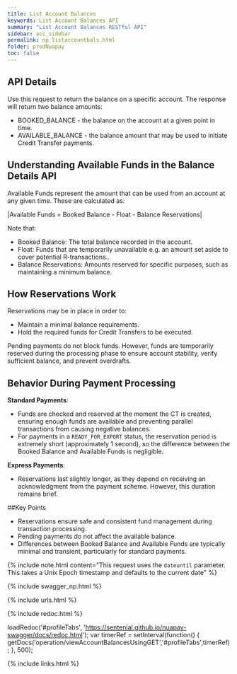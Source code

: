 ```yaml
---
title: List Account Balances
keywords: List Account Balances API
summary: "List Account Balances RESTful API"
sidebar: acc_sidebar
permalink: np_listaccountbals.html
folder: prodNuapay
toc: false
---
```


## API Details

Use this request to return the balance on a specific account.
The response will return two balance amounts:

* BOOKED_BALANCE - the balance on the account at a given point in time.
* AVAILABLE_BALANCE - the balance amount that may be used to initiate Credit Transfer payments.

## Understanding Available Funds in the Balance Details API
Available Funds represent the amount that can be used from an account at any given time. These are calculated as:

|Available Funds = Booked Balance - Float - Balance Reservations|

Note that:
* Booked Balance: The total balance recorded in the account.
* Float: Funds that are temporarily unavailable e.g. an amount set aside to cover potential R-transactions..
* Balance Reservations: Amounts reserved for specific purposes, such as maintaining a minimum balance.

## How Reservations Work

Reservations may be in place in order to:
* Maintain a minimal balance requirements.
* Hold the required funds for Credit Transfers to be executed.

Pending payments do not block funds. However, funds are temporarily reserved during the processing phase to ensure account stability, verify sufficient balance, and prevent overdrafts.

## Behavior During Payment Processing

**Standard Payments**:

* Funds are checked and reserved at the moment the CT is created, ensuring enough funds are available and preventing parallel transactions from causing negative balances.
* For payments in a `READY_FOR_EXPORT` status, the reservation period is extremely short (approximately 1 second), so the difference between the Booked Balance and Available Funds is negligible.

**Express Payments**:

* Reservations last slightly longer, as they depend on receiving an acknowledgment from the payment scheme. However, this duration remains brief.

##Key Points

* Reservations ensure safe and consistent fund management during transaction processing.
* Pending payments do not affect the available balance.
* Differences between Booked Balance and Available Funds are typically minimal and transient, particularly for standard payments.

{% include note.html content="This request uses the `dateuntil` parameter. This takes a Unix Epoch timestamp and defaults to the current date" %}

{% include swagger_np.html %}

{% include urls.html %}


<ul id="profileTabs" class="nav nav-tabs">


</ul>

{% include redoc.html %}

loadRedoc('#profileTabs', 'https://sentenial.github.io/nuapay-swagger/docs/redoc.html');
var timerRef = setInterval(function() { getDocs('operation/viewAccountBalancesUsingGET','#profileTabs',timerRef); }, 500);


</script>


<div id="mydiv"></div>
</div>
</div>

{% include links.html %}
